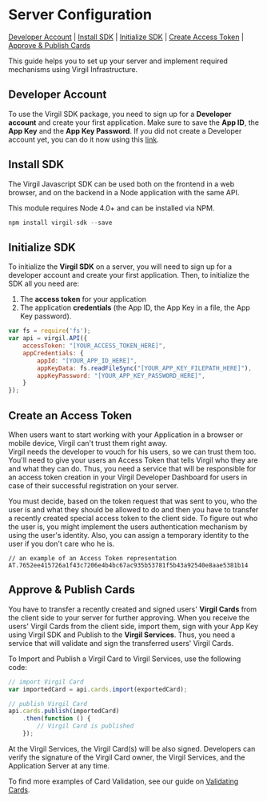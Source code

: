 # Server Configuration
[Developer Account](#head1) | [Install SDK](#head2) | [Initialize SDK](#head3) | [Create Access Token](#head4) | [Approve & Publish Cards](#head5)

This guide helps you to set up your server and implement required mechanisms using Virgil Infrastructure.

## <a name="head1"></a> Developer Account

To use the Virgil SDK package, you need to sign up for a **Developer account** and create your first application. 
Make sure to save the **App ID**, the **App Key** and the **App Key Password**. If you did not create a Developer account yet, you can do it now using this [link](https://developer.virgilsecurity.com/account/signup).

## <a name="head2"></a> Install SDK

The Virgil Javascript SDK can be used both on the frontend in a web browser, and on the backend in a Node application with the same API.

This module requires Node 4.0+ and can be installed via NPM.

```javascript
npm install virgil-sdk --save
```


## <a name="head3"></a> Initialize SDK
To initialize the **Virgil SDK** on a server, you will need to sign up for a developer account and create your first application. Then, to initialize the SDK all you need are:

1. The **access token** for your application
2. The application **credentials** (the App ID, the App Key in a file, the App Key password).

```javascript
var fs = require('fs');
var api = virgil.API({
    accessToken: "[YOUR_ACCESS_TOKEN_HERE]",
    appCredentials: {
        appId: "[YOUR_APP_ID_HERE]",
        appKeyData: fs.readFileSync("[YOUR_APP_KEY_FILEPATH_HERE]"),
        appKeyPassword: "[YOUR_APP_KEY_PASSWORD_HERE]",
    }
});
```


## <a name="head4"></a> Create an Access Token

When users want to start working with your Application in a browser or mobile device, Virgil can't trust them right away.  
Virgil needs the developer to vouch for his users, so we can trust them too. You'll need to give your users an Access Token that tells Virgil who they are and what they can do. Thus, you need a service that will be responsible for an access token creation in your Virgil Developer Dashboard for users in case of their successful registration on your server.

You must decide, based on the token request that was sent to you, who the user is and what they should be allowed to do and then you have to transfer a recently created special access token to the client side. To figure out who the user is, you might implement the users authentication mechanism by using the user's identity. Also, you can assign a temporary identity to the user if you don't care who he is.

```
// an example of an Access Token representation
AT.7652ee415726a1f43c7206e4b4bc67ac935b53781f5b43a92540e8aae5381b14
```


## <a name="head5"></a> Approve & Publish Cards

You have to transfer a recently created and signed users' **Virgil Cards** from the client side to your server for further approving. When you receive the users' Virgil Cards from the client side, import them, sign with your App Key using Virgil SDK and Publish to the **Virgil Services**. Thus, you need a service that will validate and sign the transferred users' Virgil Cards.

To Import and Publish a Virgil Card to Virgil Services, use the following code: 

```javascript
// import Virgil Card
var importedCard = api.cards.import(exportedCard);

// publish Virgil Card
api.cards.publish(importedCard)
    .then(function () {
        // Virgil Card is published
    });
```

At the Virgil Services, the Virgil Card(s) will be also signed. Developers can verify the signature of the Virgil Card owner, the Virgil Services, and the Application Server at any time.

To find more examples of Card Validation, see our guide on [Validating Cards](https://github.com/VirgilSecurity/virgil-sdk-javascript/blob/docs-review/docs/guides/virgil-card/validating-card.md).

